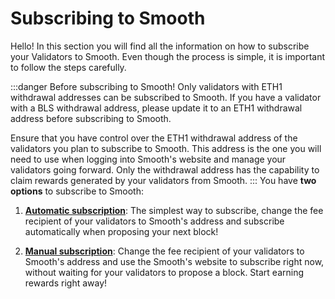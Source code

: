 # Subscribing to Smooth

Hello! In this section you will find all the information on how to subscribe your Validators to Smooth. Even though the process is simple, it is important to follow the steps carefully. 

:::danger Before subscribing to Smooth!
Only validators with ETH1 withdrawal addresses can be subscribed to Smooth. If you have a validator with a BLS withdrawal address, please update it to an ETH1 withdrawal address before subscribing to Smooth. 

Ensure that you have control over the ETH1 withdrawal address of the validators you plan to subscribe to Smooth. This address is the one you will need to use when logging into Smooth's website and manage your validators going forward. Only the withdrawal address has the capability to claim rewards generated by your validators from Smooth.
:::
You have **two options** to subscribe to Smooth:

1. [**Automatic subscription**](/docs/smooth/subscribe-to-smooth/automatic.md): The simplest way to subscribe, change the fee recipient of your validators to Smooth's address and subscribe automatically when proposing your next block!

2. [**Manual subscription**](/docs/smooth/subscribe-to-smooth/manual.md): Change the fee recipient of your validators to Smooth's address and use the Smooth's website to subscribe right now, without waiting for your validators to propose a block. Start earning rewards right away!
